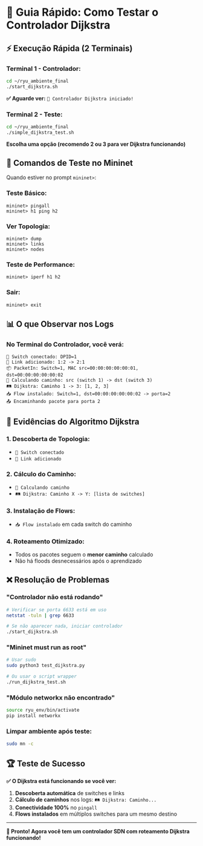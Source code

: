# 🚀 Guia Rápido: Como Testar o Controlador Dijkstra

## ⚡ Execução Rápida (2 Terminais)

### **Terminal 1 - Controlador:**
```bash
cd ~/ryu_ambiente_final
./start_dijkstra.sh
```

**✅ Aguarde ver:** `🚀 Controlador Dijkstra iniciado!`

### **Terminal 2 - Teste:**
```bash
cd ~/ryu_ambiente_final
./simple_dijkstra_test.sh
```

**Escolha uma opção (recomendo 2 ou 3 para ver Dijkstra funcionando)**

## 🧪 **Comandos de Teste no Mininet**

Quando estiver no prompt `mininet>`:

### **Teste Básico:**
```
mininet> pingall
mininet> h1 ping h2
```

### **Ver Topologia:**
```
mininet> dump
mininet> links
mininet> nodes
```

### **Teste de Performance:**
```
mininet> iperf h1 h2
```

### **Sair:**
```
mininet> exit
```

## 📊 **O que Observar nos Logs**

### **No Terminal do Controlador, você verá:**
```
🔗 Switch conectado: DPID=1
🔗 Link adicionado: 1:2 -> 2:1
📦 PacketIn: Switch=1, MAC src=00:00:00:00:00:01, dst=00:00:00:00:00:02
🎯 Calculando caminho: src (switch 1) -> dst (switch 3)
🛤️ Dijkstra: Caminho 1 -> 3: [1, 2, 3]
📥 Flow instalado: Switch=1, dst=00:00:00:00:00:02 -> porta=2
📤 Encaminhando pacote para porta 2
```

## 🎯 **Evidências do Algoritmo Dijkstra**

### **1. Descoberta de Topologia:**
- `🔗 Switch conectado`
- `🔗 Link adicionado`

### **2. Cálculo do Caminho:**
- `🎯 Calculando caminho`
- `🛤️ Dijkstra: Caminho X -> Y: [lista de switches]`

### **3. Instalação de Flows:**
- `📥 Flow instalado` em cada switch do caminho

### **4. Roteamento Otimizado:**
- Todos os pacotes seguem o **menor caminho** calculado
- Não há floods desnecessários após o aprendizado

## ❌ **Resolução de Problemas**

### **"Controlador não está rodando"**
```bash
# Verificar se porta 6633 está em uso
netstat -tuln | grep 6633

# Se não aparecer nada, iniciar controlador
./start_dijkstra.sh
```

### **"Mininet must run as root"**
```bash
# Usar sudo
sudo python3 test_dijkstra.py

# Ou usar o script wrapper
./run_dijkstra_test.sh
```

### **"Módulo networkx não encontrado"**
```bash
source ryu_env/bin/activate
pip install networkx
```

### **Limpar ambiente após teste:**
```bash
sudo mn -c
```

## 🏆 **Teste de Sucesso**

**✅ O Dijkstra está funcionando se você ver:**

1. **Descoberta automática** de switches e links
2. **Cálculo de caminhos** nos logs: `🛤️ Dijkstra: Caminho...`
3. **Conectividade 100%** no `pingall`
4. **Flows instalados** em múltiplos switches para um mesmo destino

---

**🎉 Pronto! Agora você tem um controlador SDN com roteamento Dijkstra funcionando!**
